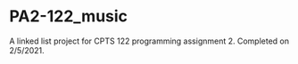 # PA2-122_music
A linked list project for CPTS 122 programming assignment 2. Completed on 2/5/2021.

